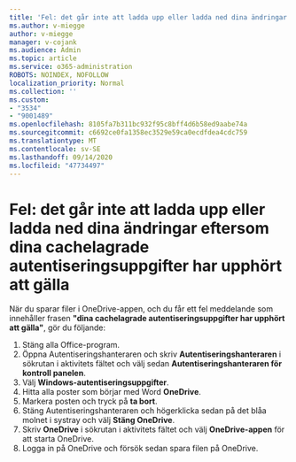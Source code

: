 ```yaml
---
title: 'Fel: det går inte att ladda upp eller ladda ned dina ändringar eftersom dina cachelagrade autentiseringsuppgifter har upphört att gälla'
ms.author: v-miegge
author: v-miegge
manager: v-cojank
ms.audience: Admin
ms.topic: article
ms.service: o365-administration
ROBOTS: NOINDEX, NOFOLLOW
localization_priority: Normal
ms.collection: ''
ms.custom:
- "3534"
- "9001489"
ms.openlocfilehash: 8105fa7b311bc932f95c8bff4d6b58ed9aabe74a
ms.sourcegitcommit: c6692ce0fa1358ec3529e59ca0ecdfdea4cdc759
ms.translationtype: MT
ms.contentlocale: sv-SE
ms.lasthandoff: 09/14/2020
ms.locfileid: "47734497"
---
```

# <a name="error-we-cant-upload-or-download-your-changes-because-your-cached-credentials-have-expired"></a>Fel: det går inte att ladda upp eller ladda ned dina ändringar eftersom dina cachelagrade autentiseringsuppgifter har upphört att gälla

När du sparar filer i OneDrive-appen, och du får ett fel meddelande som innehåller frasen **"dina cachelagrade autentiseringsuppgifter har upphört att gälla"**, gör du följande:

1. Stäng alla Office-program.
1. Öppna Autentiseringshanteraren och skriv **Autentiseringshanteraren** i sökrutan i aktivitets fältet och välj sedan **Autentiseringshanteraren för kontroll panelen**.
1. Välj **Windows-autentiseringsuppgifter**.
1. Hitta alla poster som börjar med Word **OneDrive**.
1. Markera posten och tryck på **ta bort**.
1. Stäng Autentiseringshanteraren och högerklicka sedan på det blåa molnet i systray och välj **Stäng OneDrive**.
1. Skriv **OneDrive** i sökrutan i aktivitets fältet och välj **OneDrive-appen** för att starta OneDrive.
1. Logga in på OneDrive och försök sedan spara filen på OneDrive.
